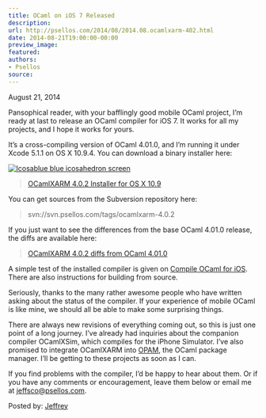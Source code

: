 ```yaml
---
title: OCaml on iOS 7 Released
description:
url: http://psellos.com/2014/08/2014.08.ocamlxarm-402.html
date: 2014-08-21T19:00:00-00:00
preview_image:
featured:
authors:
- Psellos
source:
---
```


<div class="date">August 21, 2014</div>

<p>Pansophical reader, with your bafflingly good mobile OCaml project, I&rsquo;m ready at last to release an OCaml compiler for iOS 7. It works for all my projects, and I hope it works for yours.</p>

<p>It&rsquo;s a cross-compiling version of OCaml 4.01.0, and I&rsquo;m running it under Xcode 5.1.1 on OS X 10.9.4. You can download a binary installer here:</p>

<div class="flowaroundimg" style="margin-top: 1.0em;">
<a href="http://psellos.com/ocaml/compile-to-iphone.html"><img src="http://psellos.com/images/icosablue-p3.png" alt="Icosablue blue icosahedron screen"/></a>
</div>

<blockquote>
  <p><a href="http://psellos.com/pub/ocamlxarm/ocaml-4.01.0+xarm-4.0.2-v7.dmg">OCamlXARM 4.0.2 Installer for OS X 10.9</a></p>
</blockquote>

<p>You can get sources from the Subversion repository here:</p>

<blockquote>
  <p>svn://svn.psellos.com/tags/ocamlxarm-4.0.2</p>
</blockquote>

<p>If you just want to see the differences from the base OCaml 4.01.0 release, the diffs are available here:</p>

<blockquote>
  <p><a href="http://psellos.com/pub/ocamlxarm/ocamlxarm-4.0.2.diff">OCamlXARM 4.0.2 diffs from OCaml 4.01.0</a></p>
</blockquote>

<p>A simple test of the installed compiler is given on <a href="http://psellos.com/ocaml/compile-to-iphone.html">Compile OCaml for iOS</a>. There are also instructions for building from source.</p>

<p>Seriously, thanks to the many rather awesome people who have written asking about the status of the compiler. If your experience of mobile OCaml is like mine, we should all be able to make some surprising things.</p>

<p>There are always new revisions of everything coming out, so this is just one point of a long journey. I&rsquo;ve already had inquiries about the companion compiler OCamlXSim, which compiles for the iPhone Simulator. I&rsquo;ve also promised to integrate OCamlXARM into  <a href="http://opam.ocamlpro.com">OPAM</a>, the OCaml package manager. I&rsquo;ll be getting to these projects as soon as I can.</p>

<p>If you find problems with the compiler, I&rsquo;d be happy to hear about them. Or if you have any comments or encouragement, leave them below or email me at <a href="mailto:jeffsco@psellos.com">jeffsco@psellos.com</a>.</p>

<p>Posted by: <a href="http://psellos.com/aboutus.html#jeffreya.scofieldphd">Jeffrey</a></p>

<p></p>

